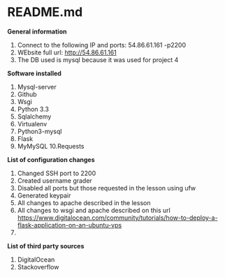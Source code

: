 # README.md

**General information**
1. Connect to the following IP and ports: 54.86.61.161 -p2200
2. WEbsite full url: http://54.86.61.161
3. The DB used is mysql because it was used for project 4

**Software installed**
1. Mysql-server
2. Github
3. Wsgi
4. Python 3.3
5. Sqlalchemy
6. Virtualenv
7. Python3-mysql
8. Flask
9. MyMySQL
10.Requests

**List of configuration changes**
1. Changed SSH port to 2200
2. Created username grader
3. Disabled all ports but those requested in the lesson using ufw
4. Generated keypair
5. All changes to apache described in the lesson
6. All changes to wsgi and apache described on this url https://www.digitalocean.com/community/tutorials/how-to-deploy-a-flask-application-on-an-ubuntu-vps
7. 

**List of third party sources**
1. DigitalOcean
2. Stackoverflow


